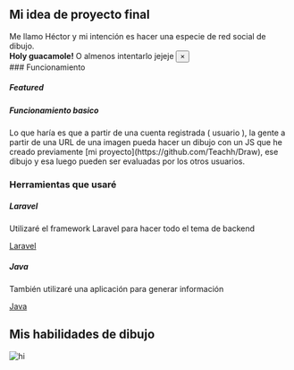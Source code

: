<link rel="stylesheet" href="https://maxcdn.bootstrapcdn.com/bootstrap/4.0.0/css/bootstrap.min.css" integrity="sha384-Gn5384xqQ1aoWXA+058RXPxPg6fy4IWvTNh0E263XmFcJlSAwiGgFAW/dAiS6JXm" crossorigin="anonymous">

## Mi idea de proyecto final
<div class="alert alert-info" role="alert">
  Me llamo Héctor y mi intención es hacer una especie de red social de dibujo.
</div>
<div class="alert alert-warning alert-dismissible fade show" role="alert">
  <strong>Holy guacamole!</strong> O almenos intentarlo jejeje
  <button type="button" class="close" data-dismiss="alert" aria-label="Close">
    <span aria-hidden="true">&times;</span>
  </button>
</div>
### Funcionamiento
<div class="card">
  <h5 class="card-header">Featured</h5>
  <div class="card-body">
    <h5 class="card-title">Funcionamiento basico</h5>
    <p class="card-text">Lo que haría es que a partir de una cuenta registrada ( usuario ), la gente a partir de una URL de una imagen pueda hacer un dibujo con un JS que he creado previamente [mi proyecto](https://github.com/Teachh/Draw), ese dibujo y esa luego pueden ser evaluadas por los otros usuarios.</p>
  </div>
</div>

### Herramientas que usaré
<div class="row">
  <div class="col-sm-6">
    <div class="card">
      <div class="card-body">
        <h5 class="card-title">Laravel</h5>
        <p class="card-text">Utilizaré el framework Laravel para hacer todo el tema de backend</p>
        <a href="https://laravel.com/" class="btn btn-primary">Laravel</a>
      </div>
    </div>
  </div>
  <div class="col-sm-6">
    <div class="card">
      <div class="card-body">
        <h5 class="card-title">Java</h5>
        <p class="card-text">También utilizaré una aplicación para generar información</p>
        <a href="https://www.java.com/es/download/" class="btn btn-primary">Java</a>
      </div>
    </div>
  </div>
</div>

## Mis habilidades de dibujo

<img src="https://cdn.ciudad.com.ar/sites/default/files/styles/grizzly_galeria/public/nota/2020/03/03/viral_.jpg?itok=_I4n0WZO" alt="hi" class="inline"/>

<script src="https://code.jquery.com/jquery-3.2.1.slim.min.js" integrity="sha384-KJ3o2DKtIkvYIK3UENzmM7KCkRr/rE9/Qpg6aAZGJwFDMVNA/GpGFF93hXpG5KkN" crossorigin="anonymous"></script>
<script src="https://cdnjs.cloudflare.com/ajax/libs/popper.js/1.12.9/umd/popper.min.js" integrity="sha384-ApNbgh9B+Y1QKtv3Rn7W3mgPxhU9K/ScQsAP7hUibX39j7fakFPskvXusvfa0b4Q" crossorigin="anonymous"></script>
<script src="https://maxcdn.bootstrapcdn.com/bootstrap/4.0.0/js/bootstrap.min.js" integrity="sha384-JZR6Spejh4U02d8jOt6vLEHfe/JQGiRRSQQxSfFWpi1MquVdAyjUar5+76PVCmYl" crossorigin="anonymous"></script>
